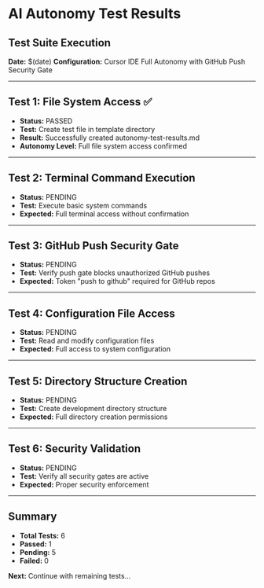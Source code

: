# AI Autonomy Test Results

## Test Suite Execution
**Date:** $(date)
**Configuration:** Cursor IDE Full Autonomy with GitHub Push Security Gate

---

## Test 1: File System Access ✅
- **Status:** PASSED
- **Test:** Create test file in template directory
- **Result:** Successfully created autonomy-test-results.md
- **Autonomy Level:** Full file system access confirmed

---

## Test 2: Terminal Command Execution
- **Status:** PENDING
- **Test:** Execute basic system commands
- **Expected:** Full terminal access without confirmation

---

## Test 3: GitHub Push Security Gate
- **Status:** PENDING
- **Test:** Verify push gate blocks unauthorized GitHub pushes
- **Expected:** Token "push to github" required for GitHub repos

---

## Test 4: Configuration File Access
- **Status:** PENDING
- **Test:** Read and modify configuration files
- **Expected:** Full access to system configuration

---

## Test 5: Directory Structure Creation
- **Status:** PENDING
- **Test:** Create development directory structure
- **Expected:** Full directory creation permissions

---

## Test 6: Security Validation
- **Status:** PENDING
- **Test:** Verify all security gates are active
- **Expected:** Proper security enforcement

---

## Summary
- **Total Tests:** 6
- **Passed:** 1
- **Pending:** 5
- **Failed:** 0

**Next:** Continue with remaining tests...

